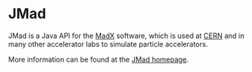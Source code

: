 JMad
====

JMad is a Java API for the [MadX](http://wwwslap.cern.ch/mad) software, which is used at [CERN](http://www.cern.ch) and in many other accelerator labs to simulate particle accelerators.

More information can be found at the [JMad homepage](http://www.cern.ch/jmad).

